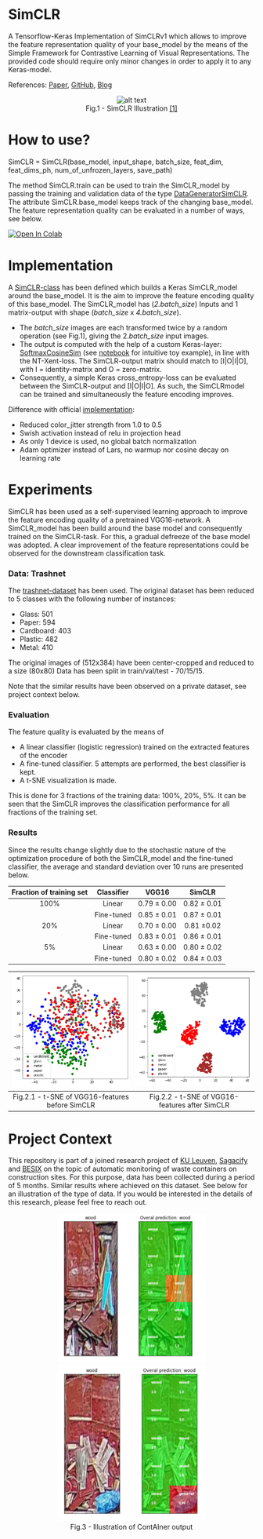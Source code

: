 # SimCLR

A Tensorflow-Keras Implementation of SimCLRv1 which allows to improve the feature representation quality of your base_model by the means of the Simple Framework for Contrastive Learning of Visual Representations. The provided code should require only minor changes in order to apply it to any Keras-model.

References: [Paper](https://arxiv.org/abs/2002.05709), [GitHub](https://github.com/google-research/simclr), [Blog](https://amitness.com/2020/03/illustrated-simclr/)


<p align="center">
  <img src="https://camo.githubusercontent.com/d92c0e914af70fe618cf3ea555e2da1737d84bc4/68747470733a2f2f312e62702e626c6f6773706f742e636f6d2f2d2d764834504b704539596f2f586f3461324259657276492f414141414141414146704d2f766146447750584f79416f6b4143385868383532447a4f67457332324e68625877434c63424741735948512f73313630302f696d616765342e676966" alt="alt text" width="300"/>
  <br>
  <m>Fig.1 - SimCLR Illustration <a href="https://ai.googleblog.com/2020/04/advancing-self-supervised-and-semi.html"> [1] </a> </m>
</p>


# How to use?

SimCLR = SimCLR(base_model, input_shape, batch_size, feat_dim, feat_dims_ph, num_of_unfrozen_layers, save_path)

The method SimCLR.train can be used to train the SimCLR_model by passing the training and validation data of the type [DataGeneratorSimCLR](DataGeneratorSimCLR.py). The attribute SimCLR.base_model keeps track of the changing base_model. The feature representation quality can be evaluated in a number of ways, see below.


[![Open In Colab](https://colab.research.google.com/assets/colab-badge.svg)](https://drive.google.com/file/d/1Npf8sE0dlyV0-SAISnsrGsJBjRDZM-EQ/view?usp=sharing)


# Implementation

A [SimCLR-class](SimCLR.py) has been defined which builds a Keras SimCLR_model around the base_model. It is the aim to improve the feature encoding quality of this base_model. The SimCLR_model has (*2.batch_size*) Inputs and 1 matrix-output with shape (*batch_size* x *4.batch_size*).
  * The *batch_size* images are each transformed twice by a random operation (see Fig.1), giving the 2.*batch_size* input images.
  * The output is computed with the help of a custom Keras-layer: [SoftmaxCosineSim](SoftmaxCosineSim.py) (see [notebook](0_illustration_SoftmaxCosineSim.ipynb) for intuitive toy example), in line with the NT-Xent-loss. The SimCLR-output matrix should match to [I|O|I|O], with I = identity-matrix and O = zero-matrix.
  * Consequently, a simple Keras cross_entropy-loss can be evaluated between the SimCLR-output and [I|O|I|O]. As such, the SimCLRmodel can be trained and simultaneously the feature encoding improves.

Difference with official [implementation](https://github.com/google-research/simclr):

  * Reduced color_jitter strength from 1.0 to 0.5
  * Swish activation instead of relu in projection head
  * As only 1 device is used, no global batch normalization
  * Adam optimizer instead of Lars, no warmup nor cosine decay on learning rate

# Experiments

SimCLR has been used as a self-supervised learning approach to improve the feature encoding quality of a pretrained VGG16-network. A SimCLR_model has been build around the base model and consequently trained on the SimCLR-task. For this, a gradual defreeze of the base model was adopted. A clear improvement of the feature representations could be observed for the downstream classification task.

### Data: Trashnet

The [trashnet-dataset](https://github.com/garythung/trashnet) has been used.
The original dataset has been reduced to 5 classes with the following number of instances:
  * Glass: 501
  * Paper: 594
  * Cardboard: 403
  * Plastic: 482
  * Metal: 410

The original images of (512x384) have been center-cropped and reduced to a size (80x80)
Data has been split in train/val/test - 70/15/15.

Note that the similar results have been observed on a private dataset, see project context below.

### Evaluation

The feature quality is evaluated by the means of
  * A linear classifier (logistic regression) trained on the extracted features of the encoder
  * A fine-tuned classifier. 5 attempts are performed, the best classifier is kept.
  * A t-SNE visualization is made.

This is done for 3 fractions of the training data: 100%, 20%, 5%. It can be seen that the SimCLR improves the classification performance for all fractions of the training set.


### Results

Since the results change slightly due to the stochastic nature of the optimization procedure of both the SimCLR_model and the fine-tuned classifier, the average and standard deviation over 10 runs are presented below.


<p align="center">

|   Fraction of training set   |  Classifier   | VGG16      |  SimCLR |
|:----------:|:-------------:|:-------------:|:------:|
| 100% | Linear | 0.79 ± 0.00 | 0.82 ± 0.01
|      | Fine-tuned | 0.85 ± 0.01| 0.87 ± 0.01
| 20% | Linear | 0.70 ± 0.00| 0.81 ±0.02
|      | Fine-tuned | 0.83 ± 0.01| 0.86 ± 0.01
| 5% | Linear | 0.63 ± 0.00| 0.80 ± 0.02
|      | Fine-tuned | 0.80 ± 0.02| 0.84 ± 0.03


<img src=/img/t-SNE_VGG16.png alt="alt text" width="250"/>  |  <img src=/img/t-SNE_SimCLR.png alt="alt text" width="250"/>
:-------------------------:|:-------------------------:
Fig.2.1 - t-SNE of VGG16-features before SimCLR          | Fig.2.2 - t-SNE of VGG16-features after SimCLR

</p>

# Project Context

This repository is part of a joined research project of [KU Leuven](https://www.kuleuven.be/kuleuven/), [Sagacify](https://sagacify.com/) and [BESIX](https://www.besix.com/en) on the topic of automatic monitoring of waste containers on construction sites. For this purpose, data has been collected during a period of 5 months. Similar results where achieved on this dataset. See below for an illustration of the type of data.
If you would be interested in the details of this research, please feel free to reach out.

<p align="center">

  <img src=/img/container1.png alt="alt text" width="300"/>
  <img src=/img/container2.png alt="alt text" width="300"/>
  <br>
  <e> Fig.3 - Illustration of ContAIner output </e>
</p>
